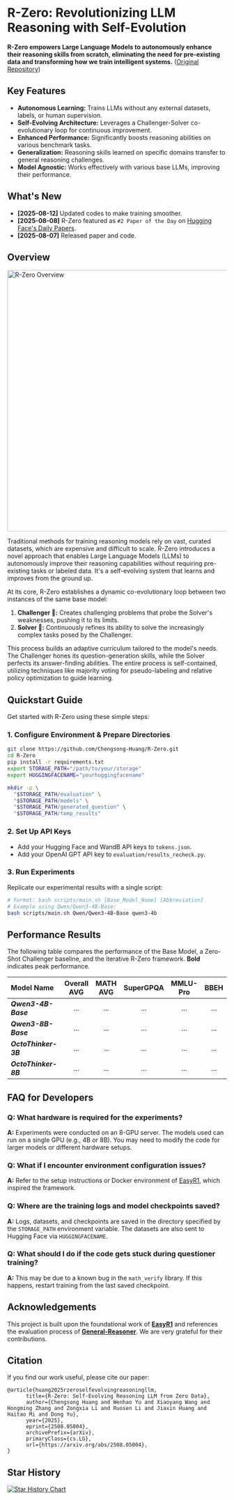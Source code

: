 <!-- Improved and SEO-optimized README for R-Zero -->

# R-Zero: Revolutionizing LLM Reasoning with Self-Evolution

**R-Zero empowers Large Language Models to autonomously enhance their reasoning skills from scratch, eliminating the need for pre-existing data and transforming how we train intelligent systems.** ([Original Repository](https://github.com/Chengsong-Huang/R-Zero))

## Key Features

*   **Autonomous Learning:** Trains LLMs without any external datasets, labels, or human supervision.
*   **Self-Evolving Architecture:** Leverages a Challenger-Solver co-evolutionary loop for continuous improvement.
*   **Enhanced Performance:** Significantly boosts reasoning abilities on various benchmark tasks.
*   **Generalization:** Reasoning skills learned on specific domains transfer to general reasoning challenges.
*   **Model Agnostic:** Works effectively with various base LLMs, improving their performance.

## What's New

*   **[2025-08-12]** Updated codes to make training smoother.
*   **[2025-08-08]** R-Zero featured as `#2 Paper of the Day` on [Hugging Face's Daily Papers](https://huggingface.co/papers/2508.05004).
*   **[2025-08-07]** Released paper and code.

## Overview

[<img src="./figs/abstract.png" alt="R-Zero Overview" width="600">](https://arxiv.org/abs/2508.05004)

Traditional methods for training reasoning models rely on vast, curated datasets, which are expensive and difficult to scale. R-Zero introduces a novel approach that enables Large Language Models (LLMs) to autonomously improve their reasoning capabilities without requiring pre-existing tasks or labeled data. It's a self-evolving system that learns and improves from the ground up.

At its core, R-Zero establishes a dynamic co-evolutionary loop between two instances of the same base model:

1.  **Challenger 🎯:** Creates challenging problems that probe the Solver's weaknesses, pushing it to its limits.
2.  **Solver 🧠:** Continuously refines its ability to solve the increasingly complex tasks posed by the Challenger.

This process builds an adaptive curriculum tailored to the model's needs. The Challenger hones its question-generation skills, while the Solver perfects its answer-finding abilities. The entire process is self-contained, utilizing techniques like majority voting for pseudo-labeling and relative policy optimization to guide learning.

## Quickstart Guide

Get started with R-Zero using these simple steps:

### 1.  Configure Environment & Prepare Directories

```bash
git clone https://github.com/Chengsong-Huang/R-Zero.git
cd R-Zero
pip install -r requirements.txt
export STORAGE_PATH="/path/to/your/storage"
export HUGGINGFACENAME="yourhuggingfacename"

mkdir -p \
  "$STORAGE_PATH/evaluation" \
  "$STORAGE_PATH/models" \
  "$STORAGE_PATH/generated_question" \
  "$STORAGE_PATH/temp_results"
```

### 2.  Set Up API Keys

*   Add your Hugging Face and WandB API keys to `tokens.json`.
*   Add your OpenAI GPT API key to `evaluation/results_recheck.py`.

### 3.  Run Experiments

Replicate our experimental results with a single script:

```bash
# Format: bash scripts/main.sh [Base_Model_Name] [Abbreviation]
# Example using Qwen/Qwen3-4B-Base:
bash scripts/main.sh Qwen/Qwen3-4B-Base qwen3-4b
```

## Performance Results

The following table compares the performance of the Base Model, a Zero-Shot Challenger baseline, and the iterative R-Zero framework.  **Bold** indicates peak performance.

| Model Name        | Overall AVG | MATH AVG | SuperGPQA | MMLU-Pro | BBEH  |
| :---------------- | :----------: | :------: | :-------: | :------: | :---: |
| ***Qwen3-4B-Base*** |      ...     |    ...   |    ...    |    ...   |  ...  |
| ***Qwen3-8B-Base*** |      ...     |    ...   |    ...    |    ...   |  ...  |
| ***OctoThinker-3B*** |      ...     |    ...   |    ...    |    ...   |  ...  |
| ***OctoThinker-8B*** |      ...     |    ...   |    ...    |    ...   |  ...  |

<!-- Add the data from the original README here -->

## FAQ for Developers

### Q: What hardware is required for the experiments?

**A:**  Experiments were conducted on an 8-GPU server. The models used can run on a single GPU (e.g., 4B or 8B). You may need to modify the code for larger models or different hardware setups.

### Q: What if I encounter environment configuration issues?

**A:** Refer to the setup instructions or Docker environment of [EasyR1](https://github.com/hiyouga/EasyR1/tree/main), which inspired the framework.

### Q: Where are the training logs and model checkpoints saved?

**A:** Logs, datasets, and checkpoints are saved in the directory specified by the `STORAGE_PATH` environment variable. The datasets are also sent to Hugging Face via `HUGGINGFACENAME`.

### Q: What should I do if the code gets stuck during questioner training?

**A:** This may be due to a known bug in the `math_verify` library. If this happens, restart training from the last saved checkpoint.

## Acknowledgements

This project is built upon the foundational work of [**EasyR1**](https://github.com/hiyouga/EasyR1/tree/main) and references the evaluation process of [**General-Reasoner**](https://github.com/TIGER-AI-Lab/General-Reasoner).  We are very grateful for their contributions.

## Citation

If you find our work useful, please cite our paper:

```
@article{huang2025rzeroselfevolvingreasoningllm,
      title={R-Zero: Self-Evolving Reasoning LLM from Zero Data}, 
      author={Chengsong Huang and Wenhao Yu and Xiaoyang Wang and Hongming Zhang and Zongxia Li and Ruosen Li and Jiaxin Huang and Haitao Mi and Dong Yu},
      year={2025},
      eprint={2508.05004},
      archivePrefix={arXiv},
      primaryClass={cs.LG},
      url={https://arxiv.org/abs/2508.05004}, 
}
```

## Star History

[![Star History Chart](https://api.star-history.com/svg?repos=Chengsong-Huang/R-Zero&type=Date)](https://star-history.com/#Chengsong-Huang/R-Zero&Date)